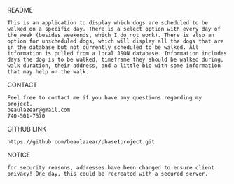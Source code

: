 README
    
    This is an application to display which dogs are scheduled to be walked on a specific day. There is a select option with every day of the week (besides weekends, which I do not work). There is also an option for unscheduled dogs, which will display all the dogs that are in the database but not currently scheduled to be walked. All information is pulled from a local JSON database. Information includes days the dog is to be walked, timeframe they should be walked during, walk duration, their address, and a little bio with some information that may help on the walk.

CONTACT

    Feel free to contact me if you have any questions regarding my project.
    beaulazear@gmail.com
    740-501-7570

GITHUB LINK

    https://github.com/beaulazear/phase1project.git

NOTICE

    for security reasons, addresses have been changed to ensure client privacy! One day, this could be recreated with a secured server.